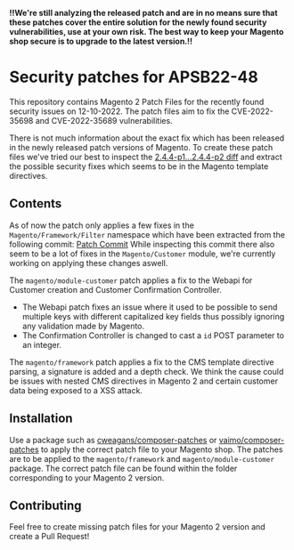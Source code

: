 **!!We're still analyzing the released patch and are in no means sure that these patches cover the entire solution for the newly found security vulnerabilities, use at your own risk. The best way to keep your Magento shop secure is to upgrade to the latest version.!!**

# Security patches for APSB22-48

This repository contains Magento 2 Patch Files for the recently found security issues on 12-10-2022.
The patch files aim to fix the CVE-2022-35698 and CVE-2022-35689 vulnerabilities.

There is not much information about the exact fix which has been released in the newly released patch versions of Magento. 
To create these patch files we've tried our best to inspect the [2.4.4-p1...2.4.4-p2 diff](https://github.com/magento/magento2/compare/2.4.4-p1...2.4.4-p2.diff) and extract the possible security fixes which seems to be in the Magento template directives.

## Contents

As of now the patch only applies a few fixes in the `Magento/Framework/Filter` namespace which have been extracted from the following commit: [Patch Commit](https://github.com/magento/magento2/commit/11846a1a10539470f2fe1522030ff42d62daa562#diff-adf392bf8e6a1c22dc920c482055f9611acb6b8d5940397d5281e53354230ed8)
While inspecting this commit there also seem to be a lot of fixes in the `Magento/Customer` module, we're currently working on applying these changes aswell.

The `magento/module-customer` patch applies a fix to the Webapi for Customer creation and Customer Confirmation Controller.
- The Webapi patch fixes an issue where it used to be possible to send multiple keys with different capitalized key fields thus possibly ignoring any validation made by Magento.
- The Confirmation Controller is changed to cast a `id` POST parameter to an integer.

The `magento/framework` patch applies a fix to the CMS template directive parsing, a signature is added and a depth check.
We think the cause could be issues with nested CMS directives in Magento 2 and certain customer data being exposed to a XSS attack.

## Installation

Use a package such as [cweagans/composer-patches](https://github.com/cweagans/composer-patches) or [vaimo/composer-patches](https://github.com/vaimo/composer-patches) to apply the correct patch file to your Magento shop.
The patches are to be applied to the `magento/framework` and `magento/module-customer` package.
The correct patch file can be found within the folder corresponding to your Magento 2 version.

## Contributing

Feel free to create missing patch files for your Magento 2 version and create a Pull Request!